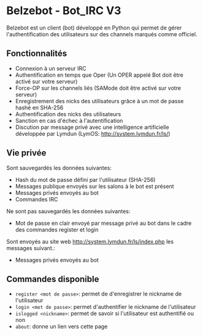 # Belzebot - Bot_IRC V3

Belzebot est un client (bot) développé en Python qui permet de gérer l'authentification des utilisateurs sur des channels marqués comme officiel.

## Fonctionnalités
- Connexion à un serveur IRC
- Authentification en temps que Oper (Un OPER appelé Bot doit être activé sur votre serveur)
- Force-OP sur les channels liés (SAMode doit être activé sur votre serveur)
- Enregistrement des nicks des utilisateurs grâce à un mot de passe hashé en SHA-256
- Authentification des nicks des utilisateurs
- Sanction en cas d'échec à l'autentification
- Discution par message privé avec une intelligence artificielle développée par Lymdun (LymOS: http://system.lymdun.fr/ls/)

## Vie privée

Sont sauvegardés les données suivantes:

- Hash du mot de passe défini par l'utilisateur (SHA-256)
- Messages publique envoyés sur les salons à le bot est présent
- Messages privés envoyés au bot
- Commandes IRC

Ne sont pas sauvegardés les données suivantes:

- Mot de passe en clair envoyé par message privé au bot dans le cadre des commandes register et login

Sont envoyés au site web http://system.lymdun.fr/ls/index.php les messages suivant.:

- Messages privés envoyés au bot

## Commandes disponible

- `register <mot de passe>`: permet de d'enregistrer le nickname de l'utilisateur
- `login <mot de passe>`: permet d'authentifier le nickname de l'utilisateur
- `islogged <nickname>`: permet de savoir si l'utilisateur est authentifié ou non
- `about`: donne un lien vers cette page
